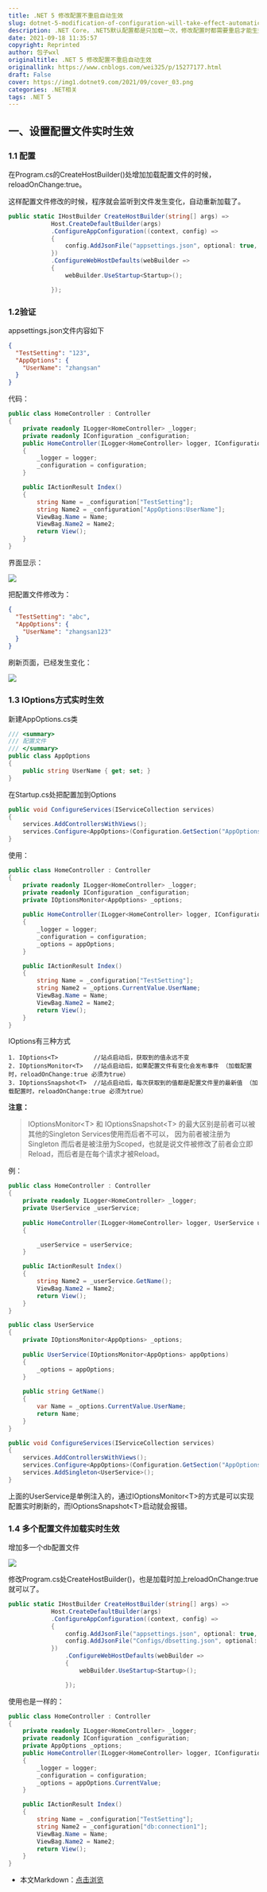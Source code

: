 ```yaml
---
title: .NET 5 修改配置不重启自动生效
slug: dotnet-5-modification-of-configuration-will-take-effect-automatically-without-restart
description: .NET Core，.NET5默认配置都是只加载一次，修改配置时都需要重启才能生效，如何能修改即时生效呢？
date: 2021-09-18 11:35:57
copyright: Reprinted
author: 包子wxl
originaltitle: .NET 5 修改配置不重启自动生效
originallink: https://www.cnblogs.com/wei325/p/15277177.html
draft: False
cover: https://img1.dotnet9.com/2021/09/cover_03.png
categories: .NET相关
tags: .NET 5
---
```


## 一、设置配置文件实时生效

### 1.1 配置

在Program.cs的CreateHostBuilder()处增加加载配置文件的时候，reloadOnChange:true。

这样配置文件修改的时候，程序就会监听到文件发生变化，自动重新加载了。

```C#
public static IHostBuilder CreateHostBuilder(string[] args) =>
            Host.CreateDefaultBuilder(args)
            .ConfigureAppConfiguration((context, config) =>
            {
                config.AddJsonFile("appsettings.json", optional: true, reloadOnChange: true);
            })
            .ConfigureWebHostDefaults(webBuilder =>
            {
                webBuilder.UseStartup<Startup>();

            });
```

### 1.2验证

appsettings.json文件内容如下

```JSOn
{
  "TestSetting": "123",
  "AppOptions": {
    "UserName": "zhangsan"
  }
}
```

代码：

```C#
public class HomeController : Controller
{
    private readonly ILogger<HomeController> _logger;
    private readonly IConfiguration _configuration;
    public HomeController(ILogger<HomeController> logger, IConfiguration configuration)
    {
        _logger = logger;
        _configuration = configuration;
    }

    public IActionResult Index()
    {
        string Name = _configuration["TestSetting"];
        string Name2 = _configuration["AppOptions:UserName"];
        ViewBag.Name = Name;
        ViewBag.Name2 = Name2;
        return View();
    }
}
```

界面显示：

![](https://img1.dotnet9.com/2021/09/0301.png)

把配置文件修改为：

```JSON
{
  "TestSetting": "abc",
  "AppOptions": {
    "UserName": "zhangsan123"
  }
}
```

刷新页面，已经发生变化：

![](https://img1.dotnet9.com/2021/09/0302.png)

### 1.3 IOptions方式实时生效

新建AppOptions.cs类

```C#
/// <summary>
/// 配置文件
/// </summary>
public class AppOptions
{
    public string UserName { get; set; }
}
```

在Startup.cs处把配置加到Options

```C#
public void ConfigureServices(IServiceCollection services)
{
    services.AddControllersWithViews();
    services.Configure<AppOptions>(Configuration.GetSection("AppOptions"));
}
```

使用：

```C#
public class HomeController : Controller
{
    private readonly ILogger<HomeController> _logger;
    private readonly IConfiguration _configuration;
    private IOptionsMonitor<AppOptions> _options;
    
    public HomeController(ILogger<HomeController> logger, IConfiguration configuration, IOptionsMonitor<AppOptions> appOptions)
    {
        _logger = logger;
        _configuration = configuration;
        _options = appOptions;
    }

    public IActionResult Index()
    {
        string Name = _configuration["TestSetting"];
        string Name2 = _options.CurrentValue.UserName;
        ViewBag.Name = Name;
        ViewBag.Name2 = Name2;
        return View();
    }
}
```

IOptions有三种方式

```shell
1. IOptions<T>          //站点启动后，获取到的值永远不变
2. IOptionsMonitor<T>   //站点启动后，如果配置文件有变化会发布事件 （加载配置时，reloadOnChange:true 必须为true）
3. IOptionsSnapshot<T>  //站点启动后，每次获取到的值都是配置文件里的最新值 （加载配置时，reloadOnChange:true 必须为true）
```

**注意：** 

>IOptionsMonitor&lt;T&gt; 和 IOptionsSnapshot&lt;T&gt; 的最大区别是前者可以被其他的Singleton Services使用而后者不可以， 因为前者被注册为Singleton 而后者是被注册为Scoped，也就是说文件被修改了前者会立即Reload，而后者是在每个请求才被Reload。

例：

```C#
public class HomeController : Controller
{
    private readonly ILogger<HomeController> _logger;
    private UserService _userService;
    
    public HomeController(ILogger<HomeController> logger, UserService userService)
    {

        _userService = userService;
    }

    public IActionResult Index()
    {
        string Name2 = _userService.GetName();
        ViewBag.Name2 = Name2;
        return View();
    }
}
```

```C#
public class UserService
{
    private IOptionsMonitor<AppOptions> _options;
    
    public UserService(IOptionsMonitor<AppOptions> appOptions)
    {
        _options = appOptions;
    }
    
    public string GetName()
    {
        var Name = _options.CurrentValue.UserName;
        return Name;
    }
}
```

```C#
public void ConfigureServices(IServiceCollection services)
{
    services.AddControllersWithViews();
    services.Configure<AppOptions>(Configuration.GetSection("AppOptions"));
    services.AddSingleton<UserService>();
}
```

上面的UserService是单例注入的，通过IOptionsMonitor&lt;T&gt;的方式是可以实现配置实时刷新的，而IOptionsSnapshot&lt;T&gt;启动就会报错。

### 1.4 多个配置文件加载实时生效

增加多一个db配置文件

![](https://img1.dotnet9.com/2021/09/0303.png)

修改Program.cs处CreateHostBuilder()，也是加载时加上reloadOnChange:true 就可以了。

```C#
public static IHostBuilder CreateHostBuilder(string[] args) =>
            Host.CreateDefaultBuilder(args)
            .ConfigureAppConfiguration((context, config) =>
            {
                config.AddJsonFile("appsettings.json", optional: true, reloadOnChange: true);
                config.AddJsonFile("Configs/dbsetting.json", optional: true, reloadOnChange: true);
            })
                .ConfigureWebHostDefaults(webBuilder =>
                {
                    webBuilder.UseStartup<Startup>();

                });
```

使用也是一样的：

```C#
public class HomeController : Controller
{
    private readonly ILogger<HomeController> _logger;
    private readonly IConfiguration _configuration;
    private AppOptions _options;
    public HomeController(ILogger<HomeController> logger, IConfiguration configuration, IOptionsMonitor<AppOptions> appOptions)
    {
        _logger = logger;
        _configuration = configuration;
        _options = appOptions.CurrentValue;
    }

    public IActionResult Index()
    {
        string Name = _configuration["TestSetting"];
        string Name2 = _configuration["db:connection1"];
        ViewBag.Name = Name;
        ViewBag.Name2 = Name2;
        return View();
    }
}
```

- 本文Markdown：[点击浏览](https://github.com/dotnet9/Assets.Dotnet9/blob/main/2021/09/2021-09-18_02.md)
